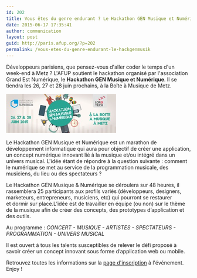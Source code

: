 ```yaml
---
id: 202
title: Vous êtes du genre endurant ? Le Hackathon GEN Musique et Numérique vous attend.
date: 2015-06-17 17:35:41
author: communication
layout: post
guid: http://paris.afup.org/?p=202
permalink: /vous-etes-du-genre-endurant-le-hackgenmusik
---
```


Développeurs parisiens, que pensez-vous d'aller coder le temps d'un week-end à Metz ? L'AFUP soutient le hackathon organisé par l'association Grand Est Numérique, le <strong>Hackathon GEN Musique et Numérique</strong>. Il se tiendra les 26, 27 et 28 juin prochains, à la Boîte à Musique de Metz.

<img class=" size-medium wp-image-203 aligncenter" src="/files/2015/06/imgo-1-300x107.jpg" alt="imgo (1)" width="300" height="107" />

Le Hackathon GEN Musique et Numérique est un marathon de développement informatique qui aura pour objectif de créer une application, un concept numérique innovant lié à la musique et/ou intégré dans un univers musical. L'idée étant de répondre à la question suivante : comment le numérique se met au service de la programmation musicale, des musiciens, du lieu ou des spectateurs ?

Le Hackathon GEN Musique &amp; Numérique se déroulera sur 48 heures, il rassemblera 25 participants aux profils variés (développeurs, designers, marketeurs, entrepreneurs, musiciens, etc) qui pourront se restaurer et dormir sur place.L’idée est de travailler en équipe (ou non) sur le thème de la musique afin de créer des concepts, des prototypes d’application et des outils.

Au programme : <em>CONCERT - MUSIQUE - ARTISTES - SPECTATEURS - PROGRAMMATION - UNIVERS MUSICAL</em>

Il est ouvert à tous les talents susceptibles de relever le défi proposé à savoir créer un concept innovant sous forme d’application web ou mobile.

Retrouvez toutes les informations sur la <a href="https://www.weezevent.com/hackgenmusic">page d'inscription</a> à l'événement. Enjoy !
